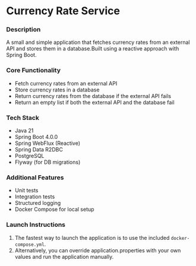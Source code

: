 # Currency Rate Service

### Description

A small and simple application that fetches currency rates from an external 
API and stores them in a database.Built using a reactive approach with Spring Boot.

### Core Functionality

- Fetch currency rates from an external API
- Store currency rates in a database
- Return currency rates from the database if the external API fails
- Return an empty list if both the external API and the database fail

### Tech Stack

- Java 21
- Spring Boot 4.0.0
- Spring WebFlux (Reactive)
- Spring Data R2DBC
- PostgreSQL
- Flyway (for DB migrations)

### Additional Features

- Unit tests
- Integration tests
- Structured logging
- Docker Compose for local setup

### Launch Instructions

1. The fastest way to launch the application is to use the included `docker-compose.yml`.
2. Alternatively, you can override application.properties with your own values and run the application manually.
